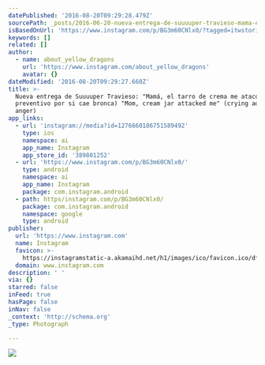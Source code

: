 ```yaml
---
datePublished: '2016-08-20T09:29:28.479Z'
sourcePath: _posts/2016-06-20-nueva-entrega-de-suuuuper-travieso-mama-el-tarro-de-crema.md
isBasedOnUrl: 'https://www.instagram.com/p/BG3m60CNlx0/?tagged=itwstories'
keywords: []
related: []
author:
  - name: about_yellow_dragons
    url: 'https://www.instagram.com/about_yellow_dragons'
    avatar: {}
dateModified: '2016-08-20T09:29:27.660Z'
title: >-
  Nueva entrega de Suuuuper Travieso: "Mamá, el tarro de crema me atacó" (llanto
  preventivo por si cae bronca) "Mom, cream jar attacked me" (crying advance mom
  anger)
app_links:
  - url: 'instagram://media?id=1276660186751589492'
    type: ios
    namespace: ai
    app_name: Instagram
    app_store_id: '389801252'
  - url: 'https://www.instagram.com/p/BG3m60CNlx0/'
    type: android
    namespace: ai
    app_name: Instagram
    package: com.instagram.android
  - path: https/instagram.com/p/BG3m60CNlx0/
    package: com.instagram.android
    namespace: google
    type: android
publisher:
  url: 'https://www.instagram.com'
  name: Instagram
  favicon: >-
    https://instagramstatic-a.akamaihd.net/h1/images/ico/favicon.ico/dfa85bb1fd63.ico
  domain: www.instagram.com
description: ' '
via: {}
starred: false
inFeed: true
hasPage: false
inNav: false
_context: 'http://schema.org'
_type: Photograph

---
```

![ ](https://imgflo.herokuapp.com/graph/vahj1ThiexotieMo/c877d6038ec24cf8b59a6c153b0f93bb/croprotate.jpg?cropheight=433&cropwidth=640&degrees=0&input=https%3A%2F%2Fscontent.cdninstagram.com%2Ft51.2885-15%2Fs640x640%2Fsh0.08%2Fe35%2F13402298_150277505389590_1179665027_n.jpg%3Fig_cache_key%3DMTI3NjY2MDE4Njc1MTU4OTQ5Mg%253D%253D.2&x=0&y=104)